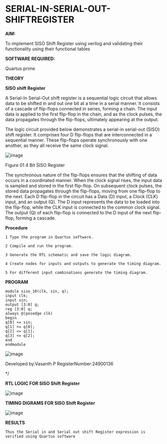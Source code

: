 # SERIAL-IN-SERIAL-OUT-SHIFTREGISTER

**AIM:**

To implement  SISO Shift Register using verilog and validating their functionality using their functional tables

**SOFTWARE REQUIRED:**

Quartus prime

**THEORY**

**SISO shift Register**

A Serial-In Serial-Out shift register is a sequential logic circuit that allows data to be shifted in and out one bit at a time in a serial manner. It consists of a cascade of flip-flops connected in series, forming a chain. The input data is applied to the first flip-flop in the chain, and as the clock pulses, the data propagates through the flip-flops, ultimately appearing at the output.

The logic circuit provided below demonstrates a serial-in serial-out (SISO) shift register. It comprises four D flip-flops that are interconnected in a sequential manner. These flip-flops operate synchronously with one another, as they all receive the same clock signal.

![image](https://github.com/naavaneetha/SERIAL-IN-SERIAL-OUT-SHIFTREGISTER/assets/154305477/e81c4072-37f9-46c6-8145-566764b74c3a)

Figure 01 4 Bit SISO Register

The synchronous nature of the flip-flops ensures that the shifting of data occurs in a coordinated manner. When the clock signal rises, the input data is sampled and stored in the first flip-flop. On subsequent clock pulses, the stored data propagates through the flip-flops, moving from one flip-flop to the next.
Each D flip-flop in the circuit has a Data (D) input, a Clock (CLK) input, and an output (Q). The D input represents the data to be loaded into the flip-flop, while the CLK input is connected to the common clock signal. The output (Q) of each flip-flop is connected to the D input of the next flip-flop, forming a cascade.

**Procedure**
```
1 Type the program in Quartus software.

2 Compile and run the program.

3 Generate the RTL schematic and save the logic diagram.

4 Create nodes for inputs and outputs to generate the timing diagram.

5 For different input combinations generate the timing diagram.
```
**PROGRAM**
```
module siso_10(clk, sin, q);
input clk;
input sin;
output [3:0] q;
reg [3:0] q;
always @(posedge clk)
begin
q[0] <= sin;
q[1] <= q[0];
q[2] <= q[1];
q[3] <= q[2];
end
endmodule
```

![image](https://github.com/user-attachments/assets/5d271fea-7abe-47f3-a8e5-e8a1b785dbc9)



Developed by:Vasanth P 
RegisterNumber:24900136

*/

**RTL LOGIC FOR SISO Shift Register**


![image](https://github.com/user-attachments/assets/8a59eb0e-79a3-4481-bcf0-45b3e9d204bd)


**TIMING DIGRAMS FOR SISO Shift Register**

![image](https://github.com/user-attachments/assets/df9fe13c-f2db-428e-a6f6-53e2125c4e7d)


**RESULTS**
```
Thus the Serial in and Serial out shift Register expression is verified using Quartus software
```
